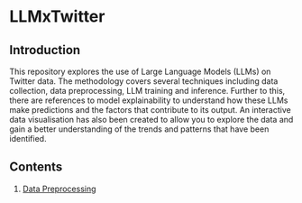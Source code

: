 # LLMxTwitter

## Introduction

This repository explores the use of Large Language Models (LLMs) on Twitter data. The methodology covers several techniques including data collection, data preprocessing, LLM training and inference. Further to this, there are references to model explainability to understand how these LLMs make predictions and the factors that contribute to its output. An interactive data visualisation has also been created to allow you to explore the data and gain a better understanding of the trends and patterns that have been identified.

## Contents
1. [Data Preprocessing](https://github.com/roupenminassian/LLMxTwitter/blob/main/Data_Preprocessing.ipynb)
